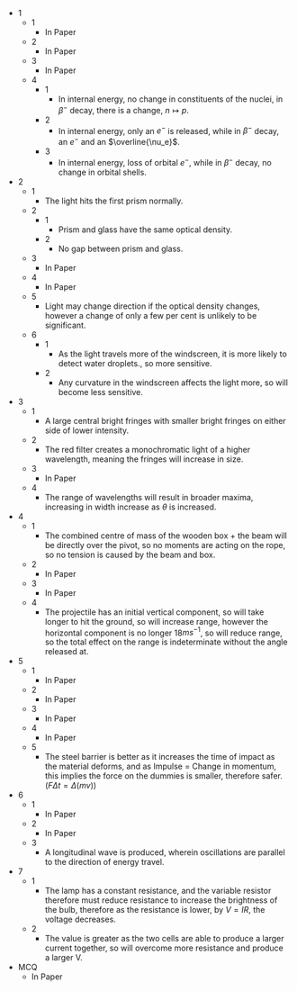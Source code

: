 - 1
	- 1
		- In Paper
	- 2
		- In Paper
	- 3
		- In Paper
	- 4
		- 1
			- In internal energy, no change in constituents of the nuclei, in $\beta^-$ decay, there is a change, $n\mapsto p$.
		- 2
			- In internal energy, only an $e^-$ is released, while in $\beta^-$ decay, an $e^-$ and an $\overline{\nu_e}$.
		- 3
			- In internal energy, loss of orbital $e^-$, while in $\beta^-$ decay, no change in orbital shells.
- 2
	- 1
		- The light hits the first prism normally.
	- 2
		- 1
			- Prism and glass have the same optical density.
		- 2
			- No gap between prism and glass.
	- 3
		- In Paper
	- 4
		- In Paper
	- 5
		- Light may change direction if the optical density changes, however a change of only a few per cent is unlikely to be significant.
	- 6
		- 1
			- As the light travels more of the windscreen, it is more likely to detect water droplets., so more sensitive.
		- 2
			- Any curvature in the windscreen affects the light more, so will become less sensitive.
- 3
	- 1
		- A large central bright fringes with smaller bright fringes on either side of lower intensity.
	- 2
		- The red filter creates a monochromatic light of a higher wavelength, meaning the fringes will increase in size.
	- 3
		- In Paper
	- 4
		- The range of wavelengths will result in broader maxima, increasing in width increase as $\theta$ is increased.
- 4
	- 1
		- The combined centre of mass of the wooden box + the beam will be directly over the pivot, so no moments are acting on the rope, so no tension is caused by the beam and box.
	- 2
		- In Paper
	- 3
		- In Paper
	- 4
		- The projectile has an initial vertical component, so will take longer to hit the ground, so will increase range, however the horizontal component is no longer 18$ms^{-1}$, so will reduce range, so the total effect on the range is indeterminate without the angle released at.
- 5
	- 1
		- In Paper
	- 2
		- In Paper
	- 3
		- In Paper
	- 4
		- In Paper
	- 5
		- The steel barrier is better as it increases the time of impact as the material deforms, and as Impulse = Change in momentum, this implies the force on the dummies is smaller, therefore safer. ($F\Delta t=\Delta(mv)$)
- 6
	- 1
		- In Paper
	- 2
		- In Paper
	- 3
		- A longitudinal wave is produced, wherein oscillations are parallel to the direction of energy travel.
- 7
	- 1
		- The lamp has a constant resistance, and the variable resistor therefore must reduce resistance to increase the brightness of the bulb, therefore as the resistance is lower, by $V=IR$, the voltage decreases.
	- 2
		- The value is greater as the two cells are able to produce a larger current together, so will overcome more resistance and produce a larger V.
- MCQ
	- In Paper
